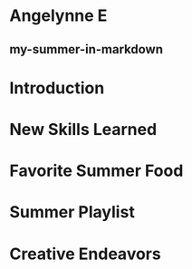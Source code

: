 # Angelynne E
## my-summer-in-markdown
# **Introduction**

# **New Skills Learned**
# **Favorite Summer Food**
# **Summer Playlist**
# **Creative Endeavors**